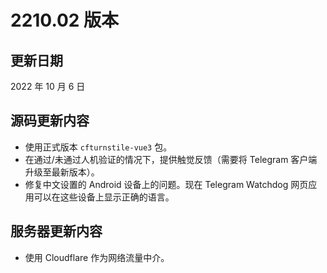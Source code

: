 # 2210.02 版本

## 更新日期
2022 年 10 月 6 日

## 源码更新内容
- 使用正式版本 `cfturnstile-vue3` 包。
- 在通过/未通过人机验证的情况下，提供触觉反馈（需要将 Telegram 客户端升级至最新版本）。
- 修复中文设置的 Android 设备上的问题。现在 Telegram Watchdog 网页应用可以在这些设备上显示正确的语言。

## 服务器更新内容
- 使用 Cloudflare 作为网络流量中介。